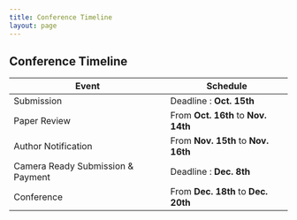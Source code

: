```yaml
---
title: Conference Timeline
layout: page
---
```


## Conference Timeline

| Event                             | Schedule
|-----------------------------------|--------------------------------------
|Submission                         | Deadline : **Oct. 15th**
|Paper Review                       | From **Oct. 16th** to **Nov. 14th**
|Author Notification                | From **Nov. 15th** to **Nov. 16th**
|Camera Ready Submission &  Payment | Deadline : **Dec. 8th**
|Conference                         | From **Dec. 18th** to **Dec. 20th**
